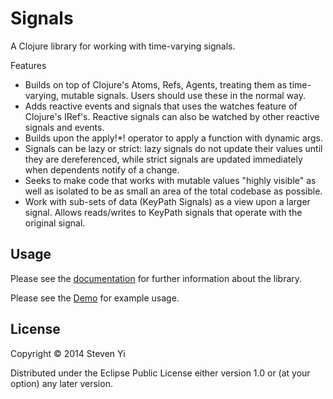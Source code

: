 # Signals

A Clojure library for working with time-varying signals. 

Features
* Builds on top of Clojure's Atoms, Refs, Agents, treating them as time-varying, mutable signals. Users should use these in the normal way.
* Adds reactive events and signals that uses the watches feature of Clojure's IRef's. Reactive signals can also be watched by other reactive signals and events.
* Builds upon the apply!\*! operator to apply a function with dynamic args.  
* Signals can be lazy or strict: lazy signals do not update their values until they are dereferenced, while strict signals are updated immediately when dependents notify of a change.
* Seeks to make code that works with mutable values "highly visible" as well as isolated to be as small an area of the total codebase as possible. 
* Work with sub-sets of data (KeyPath Signals) as a view upon a larger signal.  Allows reads/writes to KeyPath signals that operate with the original signal. 

## Usage

Please see the [documentation](doc/intro.md) for further information about the library.

Please see the [Demo](src/signals/demo.clj) for example usage.


## License

Copyright © 2014 Steven Yi 

Distributed under the Eclipse Public License either version 1.0 or (at
your option) any later version.

